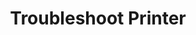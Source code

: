 ---
sort_key: 32
layout: sku
id: troubleshoot-printer-printer
title: "Troubleshoot Printer"
heading: "Troubleshoot Printer"
sub-title: "If you can't print from your PC, Mac, iOS or Android device"
features:
 - feature: "Perform troubleshooting steps to isolate printer issue."
 - feature: "Resolve printer driver, software, network or configuration issues."
 - feature: "If printer hardware is faulty, then we provide a quote for repair or replacement."
price: 99
unit: printer
---